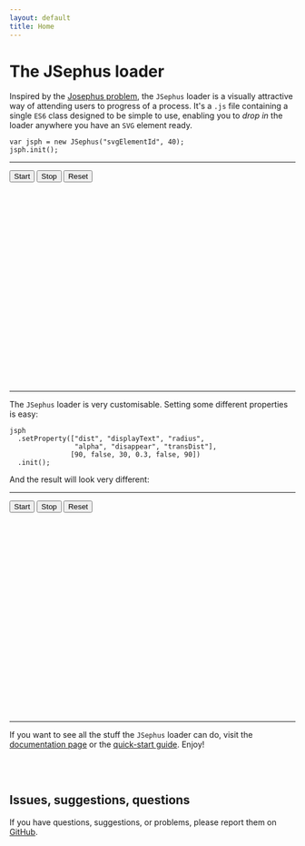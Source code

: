```yaml
---
layout: default
title: Home
---
```


# The JSephus loader

Inspired by the [Josephus problem](https://www.youtube.com/watch?v=uCsD3ZGzMgE), the `JSephus` loader is a visually attractive way of attending users to progress of a process. It's a `.js` file containing a single `ES6` class designed to be simple to use, enabling you to _drop in_ the loader anywhere you have an `SVG` element ready.

```{javascript}
var jsph = new JSephus("svgElementId", 40);
jsph.init();
```

---

<div class="btnGroup">
  <button onclick="j1strt()"> Start </button>
  <button onclick="j1stop()"> Stop </button>
  <button onclick="j1rset()"> Reset </button>
</div>

<div style="max-width:70%;margin-left:auto;margin-right:auto;"> 
  <svg id="jsph1" viewBox="0 0 512 512"> </svg> 
</div>

<script type="text/javascript">
  var j1 = new JSephus("jsph1", 40);
  j1.init();
  var j1strt = function() { window.j1.start();  };
  var j1stop = function() { window.j1.stop() };
  var j1rset = function() { window.j1.reset() };
</script>
---

The `JSephus` loader is very customisable. Setting some different properties is easy:

```{javascript}
jsph
  .setProperty(["dist", "displayText", "radius", 
                "alpha", "disappear", "transDist"], 
               [90, false, 30, 0.3, false, 90])
  .init();
```

And the result will look very different:

---

<div class="btnGroup">
  <button onclick="j2strt()"> Start </button>
  <button onclick="j2stop()"> Stop </button>
  <button onclick="j2rset()"> Reset </button>
</div>

<div style="max-width:70%;margin-left:auto;margin-right:auto;"> 
  <svg id="jsph2" viewBox="0 0 512 512"> </svg> 
</div>

<script type="text/javascript">
  var j2 = new JSephus("jsph2", 40);
  j2.setProperty(["dist", "displayText", "radius", "alpha", "disappear", "transDist"], [90, false, 30, 0.3, false, 90]).init();
  var j2strt = function() { window.j2.start();  };
  var j2stop = function() { window.j2.stop() };
  var j2rset = function() { window.j2.reset() };
</script>
---

If you want to see all the stuff the `JSephus` loader can do, visit the [documentation page](docpage) or the [quick-start guide](quickstart). Enjoy!

<br><br>

## Issues, suggestions, questions
If you have questions, suggestions, or problems, please report them on [GitHub](https://github.com/vankesteren/JSephus/issues).
